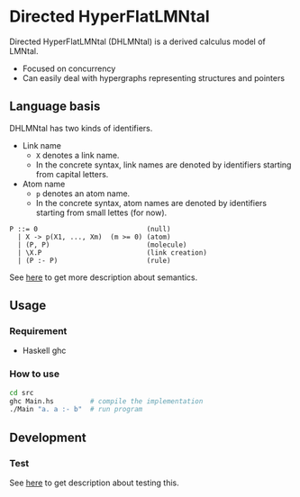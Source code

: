 # Directed HyperFlatLMNtal

Directed HyperFlatLMNtal (DHLMNtal) is a derived calculus model of LMNtal.

- Focused on concurrency
- Can easily deal with hypergraphs representing structures and pointers

## Language basis
DHLMNtal has two kinds of identifiers.

- Link name
  - `X` denotes a link name.
  - In the concrete syntax, link names are denoted by identifiers starting from capital letters.
- Atom name
  - `p` denotes an atom name.
  - In the concrete syntax, atom names are denoted by identifiers starting from small lettes (for now).

```
P ::= 0                           (null)
  | X -> p(X1, ..., Xm)  (m >= 0) (atom)
  | (P, P)                        (molecule)
  | \X.P                          (link creation)
  | (P :- P)                      (rule)
```

See [here](https://github.com/sano-jin/vertex/blob/master/semantics.md) to get more description about semantics.

## Usage

### Requirement
- Haskell ghc 

### How to use

```bash
cd src
ghc Main.hs         # compile the implementation
./Main "a. a :- b"  # run program
```

## Development

### Test
See [here](https://github.com/sano-jin/vertex/blob/master/test/README.md) to get description about testing this.




